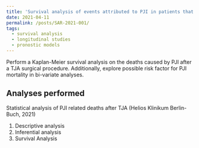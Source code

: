 ```yaml
---
title: 'Survival analysis of events attributed to PJI in patients that undergone TJA surgeries'
date: 2021-04-11
permalink: /posts/SAR-2021-001/
tags:
  - survival analysis
  - longitudinal studies
  - pronostic models
---
```


<!-- # Survival analysis of events attributed to PJI in patients that undergone TJA surgeries -->

Perform a Kaplan-Meier survival analysis on the deaths caused by PJI after a TJA surgical procedure.
Additionally, explore possible risk factor for PJI mortality in bi-variate analyses.

## Analyses performed

Statistical analysis of PJI related deaths after TJA (Helios Klinikum Berlin-Buch, 2021)

1. Descriptive analysis
1. Inferential analysis
1. Survival Analysis
